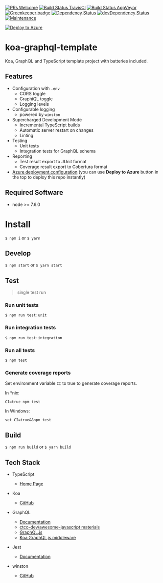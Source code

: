 
[![PRs Welcome](https://img.shields.io/badge/PRs-welcome-brightgreen.svg?style=flat-square)](http://makeapullrequest.com)
[![Build Status TravisCI](https://travis-ci.org/ctco-dev/koa-graphql-template.svg?branch=master)](https://travis-ci.org/ctco-dev/koa-graphql-template)
[![Build Status AppVeyor](https://ci.appveyor.com/api/projects/status/wclytcth7faa5na5?svg=true)](https://ci.appveyor.com/project/trioletas/koa-graphql-template)
[![Greenkeeper badge](https://badges.greenkeeper.io/ctco-dev/koa-graphql-template.svg)](https://greenkeeper.io/)
[![Dependency Status](https://david-dm.org/ctco-dev/koa-graphql-template/master.svg)](https://david-dm.org/ctco-dev/koa-graphql-template/master)
[![devDependency Status](https://david-dm.org/ctco-dev/koa-graphql-template/master/dev-status.svg)](https://david-dm.org/ctco-dev/koa-graphql-template/master#info=devDependencies)
[![Maintenance](https://img.shields.io/maintenance/yes/2017.svg)]()

[![Deploy to Azure](http://azuredeploy.net/deploybutton.png)](https://azuredeploy.net/)

# koa-graphql-template

Koa, GraphQL and TypeScript template project with batteries included.

## Features

- Configuration with `.env`
  - CORS toggle
  - GraphiQL toggle
  - Logging levels
- Configurable logging 
  - powered by `winston`  
- Supercharged Development Mode
  - Incremental TypeScript builds
  - Automatic server restart on changes
  - Linting
- Testing
  - Unit tests
  - Integration tests for GraphQL schema
- Reporting
  - Test result export to JUnit format
  - Coverage result export to Cobertura format
- [Azure deployment configuration](cloud/azure#deployment)
 (you can use __Deploy to Azure__ button in the top to deploy this repo instantly)  

## Required Software

- node >= 7.6.0

# Install

`$ npm i` or `$ yarn`

## Develop

`$ npm start` or `$ yarn start`

## Test

> single test run

### Run unit tests

`$ npm run test:unit`

### Run integration tests

`$ npm run test:integration`

### Run all tests

`$ npm test`

### Generate coverage reports

Set environment variable `CI` to true to generate coverage reports.

In *nix:

`CI=true npm test`

In Windows:

`set CI=true&&npm test`

## Build

`$ npm run build` or `$ yarn build`

## Tech Stack

- TypeScript
  - [Home Page](https://www.typescriptlang.org/)

- Koa
  - [GitHub](https://github.com/koajs/koa)

- GraphQL
  - [Documentation](http://graphql.org/learn/)
  - [ctco-dev/awesome-javascript materials](https://github.com/ctco-dev/awesome-javascript#graphql)
  - [GraphQL.js](http://graphql.org/graphql-js/)
  - [Koa GraphQL.js middleware](https://github.com/chentsulin/koa-graphql)

- Jest
  - [Documentation](https://facebook.github.io/jest/docs/en/getting-started.html)

- winston
  - [GitHub](https://github.com/winstonjs/winston)
